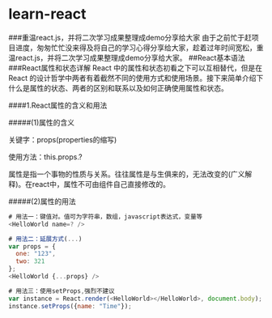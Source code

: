 # learn-react
###重温react.js，并将二次学习成果整理成demo分享给大家
由于之前忙于赶项目进度，匆匆忙忙没来得及将自己的学习心得分享给大家，趁着过年时间宽松，重温react.js，并将二次学习成果整理成demo分享给大家。
##React基本语法
###React属性和状态详解
React 中的属性和状态初看之下可以互相替代，但是在 React 的设计哲学中两者有着截然不同的使用方式和使用场景。接下来简单介绍下什么是属性的状态、两者的区别和联系以及如何正确使用属性和状态。

####1.React属性的含义和用法

#####(1)属性的含义

关键字：props(properties的缩写)

使用方法：this.props.?

属性是指一个事物的性质与关系。往往属性是与生俱来的，无法改变的(广义解释)。在react中，属性不可由组件自己直接修改的。

#####(2)属性的用法

```js
# 用法一：键值对。值可为字符串，数组，javascript表达式，变量等
<HelloWorld name=? /> 

# 用法二：延展方式(...)
var props = {
  one: "123",
  two: 321
};
<HelloWorld {...props} /> 

# 用法三：使用setProps,强烈不建议
var instance = React.render(<HelloWorld></HelloWorld>, document.body);
instance.setProps({name: "Time"});
```
